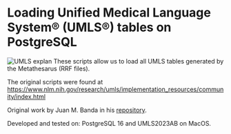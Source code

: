 # Loading Unified Medical Language System® (UMLS®) tables on PostgreSQL
![UMLS explan](https://images.slideplayer.com/18/6112070/slides/slide_2.jpg)
These scripts allow us to load all UMLS tables generated by the Metathesarus (RRF files).

The original scripts were found at https://www.nlm.nih.gov/research/umls/implementation_resources/community/index.html

Original work by Juan M. Banda in his [repository](https://github.com/thepanacealab/umls_loading_postgresql).

Developed and tested on: PostgreSQL 16 and UMLS2023AB on MacOS.
